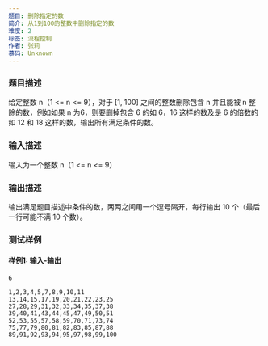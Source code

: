 ```yaml
---
题目: 删除指定的数
简介: 从1到100的整数中删除指定的数
难度: 2
标签: 流程控制
作者: 张莉
慕码: Unknown
---
```


### 题目描述

给定整数 n（1 <= n <= 9），对于 \[1, 100\] 之间的整数删除包含 n 并且能被 n 整除的数，例如如果 n 为6，则要删掉包含 6 的如 6，16 这样的数及是 6 的倍数的如 12 和 18 这样的数，输出所有满足条件的数。

### 输入描述

输入为一个整数 n（1 <= n <= 9）

### 输出描述

输出满足题目描述中条件的数，两两之间用一个逗号隔开，每行输出 10 个（最后一行可能不满 10 个数）。

### 测试样例

#### 样例1: 输入-输出

```
6
```

```
1,2,3,4,5,7,8,9,10,11
13,14,15,17,19,20,21,22,23,25
27,28,29,31,32,33,34,35,37,38
39,40,41,43,44,45,47,49,50,51
52,53,55,57,58,59,70,71,73,74
75,77,79,80,81,82,83,85,87,88
89,91,92,93,94,95,97,98,99,100
```


